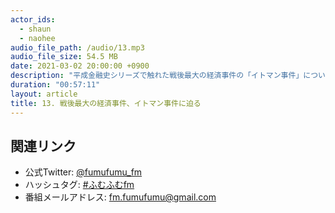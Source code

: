 ```yaml
---
actor_ids:
  - shaun
  - naohee
audio_file_path: /audio/13.mp3
audio_file_size: 54.5 MB
date: 2021-03-02 20:00:00 +0900
description: "平成金融史シリーズで触れた戦後最大の経済事件の「イトマン事件」について話しました"
duration: "00:57:11"
layout: article
title: 13. 戦後最大の経済事件、イトマン事件に迫る
---
```


## 関連リンク

- 公式Twitter: [@fumufumu_fm](https://twitter.com/fumufumu_fm)
- ハッシュタグ: [#ふむふむfm](https://twitter.com/hashtag/ふむふむfm?src=hash)
- 番組メールアドレス: fm.fumufumu@gmail.com
